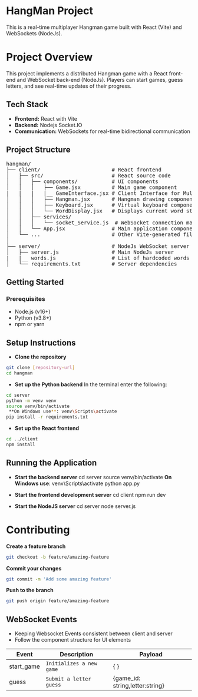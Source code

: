 # HangMan Project

This is a real-time multiplayer Hangman game built with React (Vite) and WebSockets (NodeJs).


# Project Overview

This project implements a distributed Hangman game with a React front-end and WebSocket back-end (NodeJs). Players can start games, guess letters, and see real-time updates of their progress.

## Tech Stack

-   **Frontend:**  React with Vite
-   **Backend:**  Nodejs Socket.IO
-   **Communication:**  WebSockets for real-time bidirectional communication

## Project Structure
<pre>
hangman/
├── client/                       # React frontend
│   ├── src/                      # React source code
│   │   ├── components/           # UI components
│   │   │   ├── Game.jsx          # Main game component
|   |   |   |__ GameInterface.jsx # Client Interface for Multiplayer
│   │   │   ├── Hangman.jsx       # Hangman drawing component
│   │   │   ├── Keyboard.jsx      # Virtual keyboard component
│   │   │   └── WordDisplay.jsx   # Displays current word state
│   │   ├── services/
│   │   │   └── socket_Service.js  # WebSocket connection management
│   │   └── App.jsx               # Main application component
│   └── ...                       # Other Vite-generated files
│
├── server/                       # NodeJs WebSocket server
│   ├── server.js                 # Main NodeJs server
|   |__ words.js                  # List of hardcoded words for server
│   └── requirements.txt          # Server dependencies
</pre>
## Getting Started

### Prerequisites

-   Node.js (v16+)
-   Python (v3.8+)
-   npm or yarn

## Setup Instructions

- **Clone the repository**
```bash
git clone [repository-url]
cd hangman
```
- **Set up the Python backend**
In the terminal enter the following:
```bash
cd server
python -m venv venv
source venv/bin/activate 
 **On Windows use**: venv\Scripts\activate
pip install -r requirements.txt
```

- **Set up the React frontend**
```bash
cd ../client
npm install
```



## Running the Application

- **Start the backend server**
cd server
source venv/bin/activate 
 **On Windows use**: venv\Scripts\activate
python app.py

- **Start the frontend development server**
cd client
npm run dev
- **Start the NodeJS server**
  cd server
  node server.js
# Contributing

**Create a feature branch**
```bash
git checkout -b feature/amazing-feature
```

**Commit your changes**
```bash
git commit -m 'Add some amazing feature'
```

**Push to the branch**
```bash
git push origin feature/amazing-feature
```

## WebSocket Events

- Keeping Websocket Events consistent between client and server
- Follow the component structure for UI elements

|Event                |Description                          |Payload                         |
|----------------|-------------------------------|-----------------------------|
|start_game|`Initializes a new game`            |{ }            |
|guess          |`Submit a letter guess`            |{game_id: string,letter:string}            |


